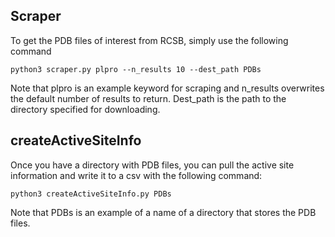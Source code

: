 ## Scraper

To get the PDB files of interest from RCSB, simply use the following command

`python3 scraper.py plpro --n_results 10 --dest_path PDBs`

Note that plpro is an example keyword for scraping and n_results overwrites the default number
of results to return. Dest_path is the path to the directory specified for downloading.

## createActiveSiteInfo

Once you have a directory with PDB files, you can pull the active site information and write it 
to a csv with the following command:

`python3 createActiveSiteInfo.py PDBs`

Note that PDBs is an example of a name of a directory that stores the PDB files. 
